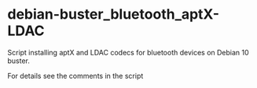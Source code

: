 # debian-buster_bluetooth_aptX-LDAC
Script installing aptX and LDAC codecs for bluetooth devices on Debian 10 buster.

For details see the comments in the script
